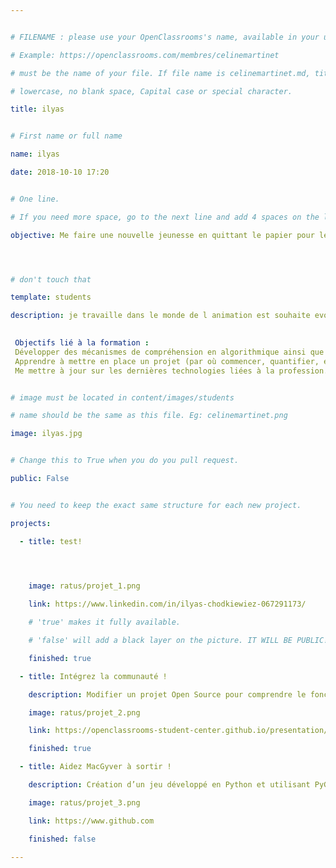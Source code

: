 ```yaml
---


# FILENAME : please use your OpenClassrooms's name, available in your url.

# Example: https://openclassrooms.com/membres/celinemartinet

# must be the name of your file. If file name is celinemartinet.md, title is celinemartinet.

# lowercase, no blank space, Capital case or special character.

title: ilyas


# First name or full name

name: ilyas

date: 2018-10-10 17:20


# One line.

# If you need more space, go to the next line and add 4 spaces on the left, as in 'description'.

objective: Me faire une nouvelle jeunesse en quittant le papier pour le digital.




# don't touch that

template: students

description: je travaille dans le monde de l animation est souhaite evoluer dans ce milieu.

 
 Objectifs lié à la formation :
 Développer des mécanismes de compréhension en algorithmique ainsi que les bonnes pratiques pour apprendre à développer dans de bonnes conditions.
 Apprendre à mettre en place un projet (par où commencer, quantifier, etc)
 Me mettre à jour sur les dernières technologies liées à la profession.


# image must be located in content/images/students

# name should be the same as this file. Eg: celinemartinet.png

image: ilyas.jpg


# Change this to True when you do you pull request.

public: False 


# You need to keep the exact same structure for each new project.

projects:

  - title: test!

   


    image: ratus/projet_1.png

    link: https://www.linkedin.com/in/ilyas-chodkiewiez-067291173/

    # 'true' makes it fully available.

    # 'false' will add a black layer on the picture. IT WILL BE PUBLIC!

    finished: true

  - title: Intégrez la communauté !

    description: Modifier un projet Open Source pour comprendre le fonctionnement de Git, de Github et des pull requests. 

    image: ratus/projet_2.png

    link: https://openclassrooms-student-center.github.io/presentation/students/ratus.html

    finished: true

  - title: Aidez MacGyver à sortir !

    description: Création d’un jeu développé en Python et utilisant PyGame.

    image: ratus/projet_3.png

    link: https://www.github.com

    finished: false

---
```


